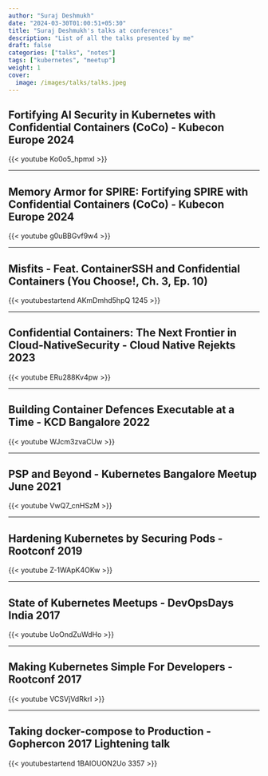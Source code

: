 ```yaml
---
author: "Suraj Deshmukh"
date: "2024-03-30T01:00:51+05:30"
title: "Suraj Deshmukh's talks at conferences"
description: "List of all the talks presented by me"
draft: false
categories: ["talks", "notes"]
tags: ["kubernetes", "meetup"]
weight: 1
cover:
  image: /images/talks/talks.jpeg
---
```


## Fortifying AI Security in Kubernetes with Confidential Containers (CoCo) - Kubecon Europe 2024

{{< youtube Ko0o5_hpmxI >}}

---

## Memory Armor for SPIRE: Fortifying SPIRE with Confidential Containers (CoCo) - Kubecon Europe 2024

{{< youtube g0uBBGvf9w4 >}}

---

## Misfits - Feat. ContainerSSH and Confidential Containers (You Choose!, Ch. 3, Ep. 10)

{{< youtubestartend AKmDmhd5hpQ 1245 >}}

---

## Confidential Containers: The Next Frontier in Cloud-NativeSecurity - Cloud Native Rejekts 2023

{{< youtube ERu288Kv4pw >}}

---

## Building Container Defences Executable at a Time - KCD Bangalore 2022

{{< youtube WJcm3zvaCUw >}}

---

## PSP and Beyond - Kubernetes Bangalore Meetup June 2021

{{< youtube VwQ7_cnHSzM >}}

---

## Hardening Kubernetes by Securing Pods - Rootconf 2019

{{< youtube Z-1WApK4OKw >}}

---

## State of Kubernetes Meetups - DevOpsDays India 2017

{{< youtube UoOndZuWdHo >}}

---

## Making Kubernetes Simple For Developers - Rootconf 2017

{{< youtube VCSVjVdRkrI >}}

---

## Taking docker-compose to Production - Gophercon 2017 Lightening talk

{{< youtubestartend 1BAIOUON2Uo 3357 >}}
